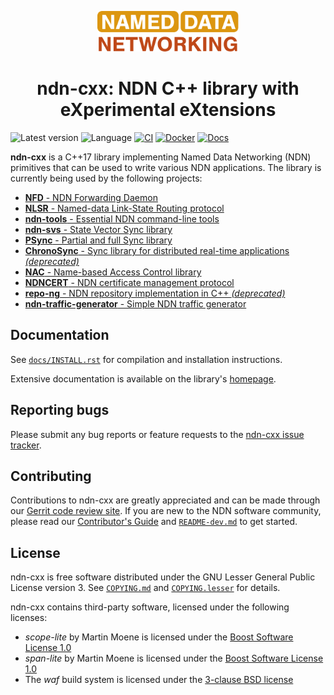 <div align="center">

[<img alt height="65" src="docs/named_data_theme/static/ndn-logo.svg"/>](https://named-data.net/)

# ndn-cxx: NDN C++ library with eXperimental eXtensions

</div>

![Latest version](https://img.shields.io/github/v/tag/named-data/ndn-cxx?label=Latest%20version)
![Language](https://img.shields.io/badge/C%2B%2B-17-blue)
[![CI](https://github.com/named-data/ndn-cxx/actions/workflows/ci.yml/badge.svg)](https://github.com/named-data/ndn-cxx/actions/workflows/ci.yml)
[![Docker](https://github.com/named-data/ndn-cxx/actions/workflows/docker.yml/badge.svg)](https://github.com/named-data/ndn-cxx/actions/workflows/docker.yml)
[![Docs](https://github.com/named-data/ndn-cxx/actions/workflows/docs.yml/badge.svg)](https://github.com/named-data/ndn-cxx/actions/workflows/docs.yml)

**ndn-cxx** is a C++17 library implementing Named Data Networking (NDN) primitives
that can be used to write various NDN applications. The library is currently being
used by the following projects:

* [**NFD** - NDN Forwarding Daemon](https://github.com/named-data/NFD)
* [**NLSR** - Named-data Link-State Routing protocol](https://github.com/named-data/NLSR)
* [**ndn-tools** - Essential NDN command-line tools](https://github.com/named-data/ndn-tools)
* [**ndn-svs** - State Vector Sync library](https://github.com/named-data/ndn-svs)
* [**PSync** - Partial and full Sync library](https://github.com/named-data/PSync)
* [**ChronoSync** - Sync library for distributed real-time applications *(deprecated)*](https://github.com/named-data/ChronoSync)
* [**NAC** - Name-based Access Control library](https://github.com/named-data/name-based-access-control)
* [**NDNCERT** - NDN certificate management protocol](https://github.com/named-data/ndncert)
* [**repo-ng** - NDN repository implementation in C++ *(deprecated)*](https://github.com/named-data/repo-ng)
* [**ndn-traffic-generator** - Simple NDN traffic generator](https://github.com/named-data/ndn-traffic-generator)

## Documentation

See [`docs/INSTALL.rst`](docs/INSTALL.rst) for compilation and installation instructions.

Extensive documentation is available on the library's [homepage](https://docs.named-data.net/ndn-cxx/).

## Reporting bugs

Please submit any bug reports or feature requests to the
[ndn-cxx issue tracker](https://redmine.named-data.net/projects/ndn-cxx/issues).

## Contributing

Contributions to ndn-cxx are greatly appreciated and can be made through our
[Gerrit code review site](https://gerrit.named-data.net/).
If you are new to the NDN software community, please read our
[Contributor's Guide](https://github.com/named-data/.github/blob/main/CONTRIBUTING.md)
and [`README-dev.md`](README-dev.md) to get started.

## License

ndn-cxx is free software distributed under the GNU Lesser General Public License version 3.
See [`COPYING.md`](COPYING.md) and [`COPYING.lesser`](COPYING.lesser) for details.

ndn-cxx contains third-party software, licensed under the following licenses:

* *scope-lite* by Martin Moene is licensed under the
  [Boost Software License 1.0](https://github.com/martinmoene/scope-lite/blob/master/LICENSE.txt)
* *span-lite* by Martin Moene is licensed under the
  [Boost Software License 1.0](https://github.com/martinmoene/span-lite/blob/master/LICENSE.txt)
* The *waf* build system is licensed under the [3-clause BSD license](waf)
